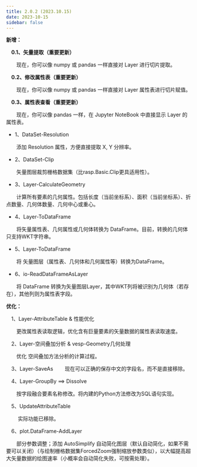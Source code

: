 ```yaml
---
title: 2.0.2 (2023.10.15)
date: 2023-10-15
sidebar: false
---
```


<font color="#616AE5"><i class="fas fa-award"></i></font> **新增：**

**&emsp;0.1、矢量提取（重要更新）** 

&emsp;&emsp;现在，你可以像 numpy 或 pandas 一样直接对 Layer 进行切片提取。

**&emsp;0.2、修改属性表（重要更新）** 

&emsp;&emsp;现在，你可以像 numpy 或 pandas 一样直接对 Layer 属性表进行切片赋值。

**&emsp;0.3、属性表查看（重要更新）** 

&emsp;&emsp;现在，你可以像 pandas 一样，在 Jupyter NoteBook 中直接显示 Layer 的属性表。

+ 1、DataSet-Resolution

&emsp;&emsp;添加 Resolution 属性，方便直接提取 X, Y 分辨率。

+ 2、DataSet-Clip

&emsp;&emsp;矢量图层裁剪栅格数据集（比rasp.Basic.Clip更具适用性）。

+ 3、Layer-CalculateGeometry

&emsp;&emsp;计算所有要素的几何属性。包括长度（当前坐标系）、面积（当前坐标系）、折点数量、几何体数量、几何中心或重心。

+ 4、Layer-ToDataFrame

&emsp;&emsp;将矢量属性表、几何属性或几何体转换为 DataFrame。目前，转换的几何体只支持WKT字符串。

+ 5、Layer-ToDataFrame

&emsp;&emsp;将 矢量图层（属性表、几何体和几何属性等）转换为DataFrame。

+ 6、io-ReadDataFrameAsLayer 

&emsp;&emsp;将 DataFrame 转换为矢量图层Layer，其中WKT列将被识别为几何体（若存在），其他列则为属性表字段。

<font color="#3CB371"><i class="fab fa-superpowers"></i></font> **优化：**

&emsp;1、Layer-AttributeTable & 性能优化

&emsp;&emsp;更改属性表读取逻辑，优化含有巨量要素的矢量数据的属性表读取速度。

&emsp;2、Layer-空间叠加分析 & vesp-Geometry几何处理

&emsp;&emsp;优化 空间叠加方法分析的计算过程。 

&emsp;3、Layer-SaveAs
&emsp;&emsp;现在可以正确的保存中文的字段名，而不是直接移除。

&emsp;4、Layer-GroupBy ==> Dissolve

&emsp;&emsp;按字段融合要素名称修改。将内建的Python方法修改为SQL语句实现。

&emsp;5、UpdateAttributeTable

&emsp;&emsp; 实际功能已移除。

&emsp;6、plot.DataFrame-AddLayer

&emsp;&emsp;部分参数调整；添加 AutoSimplify 自动简化图层（默认自动简化，如果不需要可以关闭）（与绘制栅格数据集ForcedZoom强制缩放参数类似），以大幅提高超大矢量数据的绘图速率（小概率会自动简化失败，可按需处理）。
